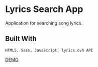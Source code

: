 # Lyrics Search App
Application for searching song lyrics.


## Built With
```
HTML5, Sass, JavaScript, lyrics.ovh API
```

[DEMO](https://skin93.github.io/lyrics-search-app)


